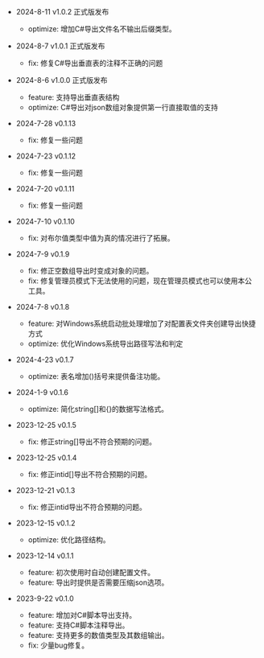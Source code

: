 * 2024-8-11 v1.0.2
  正式版发布
  - optimize: 增加C#导出文件名不输出后缀类型。

* 2024-8-7 v1.0.1
  正式版发布
  - fix: 修复C#导出垂直表的注释不正确的问题

* 2024-8-6 v1.0.0
  正式版发布
  - feature: 支持导出垂直表结构
  - optimize: C#导出对json数组对象提供第一行直接取值的支持

* 2024-7-28 v0.1.13
  - fix: 修复一些问题
  
* 2024-7-23 v0.1.12
  - fix: 修复一些问题
  
* 2024-7-20 v0.1.11
  - fix: 修复一些问题

* 2024-7-10 v0.1.10
  - fix: 对布尔值类型中值为真的情况进行了拓展。

* 2024-7-9 v0.1.9
  - fix: 修正空数组导出时变成对象的问题。
  - fix: 修复管理员模式下无法使用的问题，现在管理员模式也可以使用本公工具。

* 2024-7-8 v0.1.8
  - feature: 对Windows系统启动批处理增加了对配置表文件夹创建导出快捷方式
  - optimize: 优化Windows系统导出路径写法和判定

* 2024-4-23 v0.1.7
  - optimize: 表名增加()括号来提供备注功能。

* 2024-1-9 v0.1.6
  - optimize: 简化string[]和{}的数据写法格式。

* 2023-12-25 v0.1.5
  - fix: 修正string[]导出不符合预期的问题。

* 2023-12-25 v0.1.4
  - fix: 修正intid[]导出不符合预期的问题。

* 2023-12-21 v0.1.3
  - fix: 修正intid导出不符合预期的问题。

* 2023-12-15 v0.1.2
  - optimize: 优化路径结构。

* 2023-12-14 v0.1.1
  - feature: 初次使用时自动创建配置文件。
  - feature: 导出时提供是否需要压缩json选项。

* 2023-9-22 v0.1.0
  - feature: 增加对C#脚本导出支持。
  - feature: 支持C#脚本注释导出。
  - feature: 支持更多的数值类型及其数组输出。
  - fix: 少量bug修复。